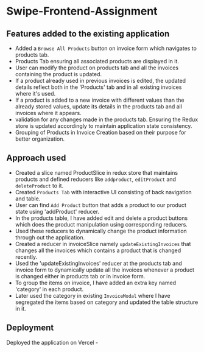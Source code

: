 # Swipe-Frontend-Assignment

## Features added to the existing application

* Added a `Browse All Products` button on invoice form which navigates to products tab.
* Products Tab ensuring all associated products are displayed in it.
* User can modify the product on products tab and all the invoices containing the product is updated.
* If a product already used in previous invoices is edited, the updated details reflect both in the 'Products' tab and in all existing invoices where it's used.
* If a product is added to a new invoice with different values than the already stored values, update its details in the products tab and all invoices where it appears.
* validation for any changes made in the products tab. Ensuring the Redux store is updated accordingly to maintain application state consistency.
* Grouping of Products in Invoice Creation based on their purpose for better organization.

## Approach used

* Created a slice named ProductSlice in redux store that maintains products and defined reducers like `addproduct`, `editProduct` and `deleteProduct` to it.
* Created `Products Tab` with interactive UI consisting of back navigation and table.
* User can find `Add Product` button that adds a product to our product state using 'addProduct' reducer.
* In the products table, I have added edit and delete a product buttons which does the product manipulation using corresponding reducers.
* Used these reducers to dynamically change the product information through out the application.
* Created a reducer in invoiceSlice namely `updateExistingInvoices` that changes all the invoices which contains a product that is changed recently.
* Used the 'updateExistingInvoices' reducer at the products tab and invoice form to dynamically update all the invoices whenever a product is changed either in products tab or in invoice form.
* To group the items on invoice, I have added an extra key named 'category' in each product.
* Later used the category in existing `InvoiceModal` where I have segregated the items based on category and updated the table structure in it.

## Deployment

Deployed the application on Vercel - 